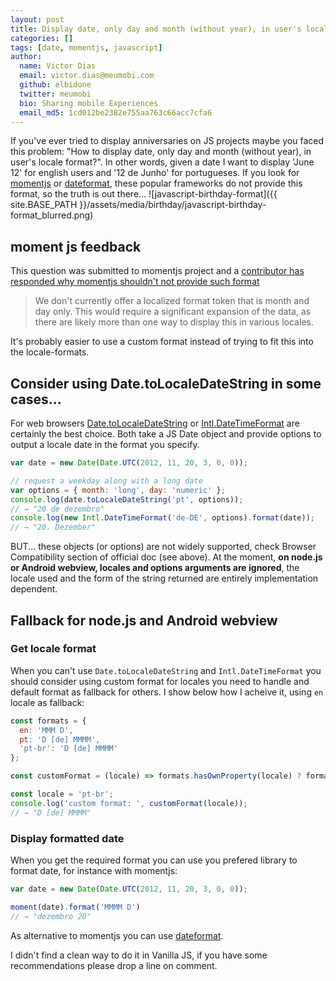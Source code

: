 ```yaml
---
layout: post
title: Display date, only day and month (without year), in user's locale format
categories: []
tags: [date, momentjs, javascript]
author:
  name: Victor Dias
  email: victor.dias@meumobi.com
  github: elbidone
  twitter: meumobi
  bio: Sharing mobile Experiences
  email_md5: 1cd012be2382e755aa763c66acc7cfa6
---
```


If you've ever tried to display anniversaries on JS projects maybe you faced this problem: "How to display date, only day and month (without year), in user's locale format?". In other words, given a date I want to display 'June 12' for english users and '12 de Junho' for portugueses.
If you look for [momentjs] or [dateformat], these popular frameworks do not provide this format, so the truth is out there...
![javascript-birthday-format]({{ site.BASE_PATH }}/assets/media/birthday/javascript-birthday-format_blurred.png)

## moment js feedback

This question was submitted to momentjs project and a [contributor has responded why momentjs shouldn't not provide such format](https://github.com/moment/moment/issues/3341#issuecomment-237751854)

> We don't currently offer a localized format token that is month and day only. This would require a significant expansion of the data, as there are likely more than one way to display this in various locales.

It's probably easier to use a custom format instead of trying to fit this into the locale-formats.

## Consider using Date.toLocaleDateString in some cases...

For web browsers [Date.toLocaleDateString](https://developer.mozilla.org/en-US/docs/Web/JavaScript/Reference/Global_Objects/Date/toLocaleDateString) or [Intl.DateTimeFormat](https://developer.mozilla.org/en-US/docs/Web/JavaScript/Reference/Global_Objects/Intl/DateTimeFormat) are certainly the best choice. Both take a JS Date object and provide options to output a locale date in the format you specify.

```js
var date = new Date(Date.UTC(2012, 11, 20, 3, 0, 0));

// request a weekday along with a long date
var options = { month: 'long', day: 'numeric' };
console.log(date.toLocaleDateString('pt', options));
// → "20 de dezembro"
console.log(new Intl.DateTimeFormat('de-DE', options).format(date));
// → "20. Dezember"
```

BUT... these objects (or options) are not widely supported, check Browser Compatibility section of official doc (see above).
At the moment, **on node.js or Android webview, locales and options arguments are ignored**, the locale used and the form of the string returned are entirely implementation dependent.

## Fallback for node.js and Android webview

### Get locale format

When you can't use `Date.toLocaleDateString` and `Intl.DateTimeFormat` you should consider using custom format for locales you need to handle and default format as fallback for others. I show below how I acheive it, using `en` locale as fallback:

```js
const formats = {
  en: 'MMM D',
  pt: 'D [de] MMMM',
  'pt-br': 'D [de] MMMM'
};

const customFormat = (locale) => formats.hasOwnProperty(locale) ? formats[locale] : formats.en;

const locale = 'pt-br';
console.log('custom format: ', customFormat(locale));
// → "D [de] MMMM"
```

### Display formatted date

When you get the required format you can use you prefered library to format date, for instance with momentjs:

```js
var date = new Date(Date.UTC(2012, 11, 20, 3, 0, 0));

moment(date).format('MMMM D')
// → "dezembro 20"
```

As alternative to momentjs you can use [dateformat](https://www.npmjs.com/package/dateformat).

I didn't find a clean way to do it in Vanilla JS, if you have some recommendations please drop a line on comment.

[dateformat]:<dateformat>
[momentjs]:<https://momentjs.com/>